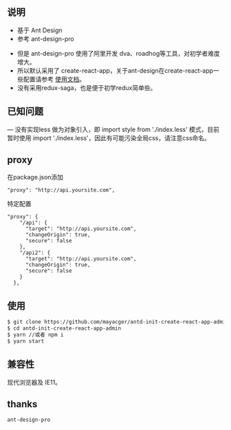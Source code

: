 ## 说明

+ 基于 Ant Design 
+ 参考 ant-design-pro
- 但是 ant-design-pro 使用了阿里开发 dva、roadhog等工具，对初学者难度增大。
- 所以默认采用了 create-react-app，关于ant-design在create-react-app一些配置请参考 [使用文档](https://ant.design/docs/react/use-with-create-react-app-cn)。
- 没有采用redux-saga，也是便于初学redux简单些。

## 已知问题
— 没有实现less 做为对象引入，即 import style from './index.less' 模式，目前暂时使用 import './index.less'，因此有可能污染全局css，请注意css命名。


## proxy
在package.json添加

```
"proxy": "http://api.yoursite.com",
```
特定配置
```
"proxy": {
    "/api": {
      "target": "http://api.yoursite.com",
      "changeOrigin": true,
      "secure": false
    },
    "/api2": {
      "target": "http://api.yoursite.com",
      "changeOrigin": true,
      "secure": false
    }
  },
```


## 使用

```bash
$ git clone https://github.com/mayacger/antd-init-create-react-app-admin.git
$ cd antd-init-create-react-app-admin
$ yarn //或者 npm i
$ yarn start        
```
## 兼容性

现代浏览器及 IE11。


## thanks
	ant-design-pro

